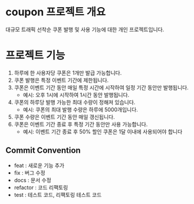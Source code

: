 # coupon 프로젝트 개요

 대규모 트래픽 선착순 쿠폰 발행 및 사용 기능에 대한 개인 프로젝트입니다.

# 프로젝트 기능
1. 하루에 한 사용자당 쿠폰은 1개만 발급 가능합니다.
2. 쿠폰 발행은 특정 이벤트 기간에 제한됩니다.
3. 쿠폰은 이벤트 기간 동안 매일 특정 시간에 시작하여 일정 기간 동안만 발행됩니다.
    * 예시: 오후 1시에 시작하여 1시간 동안 발행됩니다.
4. 쿠폰의 하루당 발행 가능한 최대 수량이 정해져 있습니다.
    * 예시: 쿠폰의 최대 발행 수량은 하루에 5000개입니다.
5. 쿠폰 수량은 이벤트 기간 동안 매일 갱신됩니다.
6. 쿠폰은 이벤트 기간 종료 후 특정 기간 동안만 사용 가능합니다.
    * 예시: 이벤트 기간 종료 후 50% 할인 쿠폰은 1달 이내에 사용되어야 합니다

## Commit Convention

- feat : 새로운 기능 추가  
- fix : 버그 수정  
- docs : 문서 수정  
- refactor : 코드 리팩토링  
- test : 테스트 코드, 리팩토링 테스트 코드  
